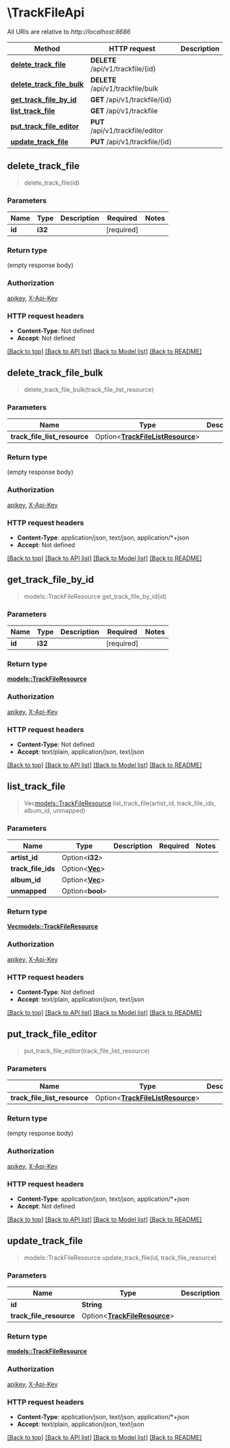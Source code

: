 # \TrackFileApi

All URIs are relative to *http://localhost:8686*

Method | HTTP request | Description
------------- | ------------- | -------------
[**delete_track_file**](TrackFileApi.md#delete_track_file) | **DELETE** /api/v1/trackfile/{id} | 
[**delete_track_file_bulk**](TrackFileApi.md#delete_track_file_bulk) | **DELETE** /api/v1/trackfile/bulk | 
[**get_track_file_by_id**](TrackFileApi.md#get_track_file_by_id) | **GET** /api/v1/trackfile/{id} | 
[**list_track_file**](TrackFileApi.md#list_track_file) | **GET** /api/v1/trackfile | 
[**put_track_file_editor**](TrackFileApi.md#put_track_file_editor) | **PUT** /api/v1/trackfile/editor | 
[**update_track_file**](TrackFileApi.md#update_track_file) | **PUT** /api/v1/trackfile/{id} | 



## delete_track_file

> delete_track_file(id)


### Parameters


Name | Type | Description  | Required | Notes
------------- | ------------- | ------------- | ------------- | -------------
**id** | **i32** |  | [required] |

### Return type

 (empty response body)

### Authorization

[apikey](../README.md#apikey), [X-Api-Key](../README.md#X-Api-Key)

### HTTP request headers

- **Content-Type**: Not defined
- **Accept**: Not defined

[[Back to top]](#) [[Back to API list]](../README.md#documentation-for-api-endpoints) [[Back to Model list]](../README.md#documentation-for-models) [[Back to README]](../README.md)


## delete_track_file_bulk

> delete_track_file_bulk(track_file_list_resource)


### Parameters


Name | Type | Description  | Required | Notes
------------- | ------------- | ------------- | ------------- | -------------
**track_file_list_resource** | Option<[**TrackFileListResource**](TrackFileListResource.md)> |  |  |

### Return type

 (empty response body)

### Authorization

[apikey](../README.md#apikey), [X-Api-Key](../README.md#X-Api-Key)

### HTTP request headers

- **Content-Type**: application/json, text/json, application/*+json
- **Accept**: Not defined

[[Back to top]](#) [[Back to API list]](../README.md#documentation-for-api-endpoints) [[Back to Model list]](../README.md#documentation-for-models) [[Back to README]](../README.md)


## get_track_file_by_id

> models::TrackFileResource get_track_file_by_id(id)


### Parameters


Name | Type | Description  | Required | Notes
------------- | ------------- | ------------- | ------------- | -------------
**id** | **i32** |  | [required] |

### Return type

[**models::TrackFileResource**](TrackFileResource.md)

### Authorization

[apikey](../README.md#apikey), [X-Api-Key](../README.md#X-Api-Key)

### HTTP request headers

- **Content-Type**: Not defined
- **Accept**: text/plain, application/json, text/json

[[Back to top]](#) [[Back to API list]](../README.md#documentation-for-api-endpoints) [[Back to Model list]](../README.md#documentation-for-models) [[Back to README]](../README.md)


## list_track_file

> Vec<models::TrackFileResource> list_track_file(artist_id, track_file_ids, album_id, unmapped)


### Parameters


Name | Type | Description  | Required | Notes
------------- | ------------- | ------------- | ------------- | -------------
**artist_id** | Option<**i32**> |  |  |
**track_file_ids** | Option<[**Vec<i32>**](i32.md)> |  |  |
**album_id** | Option<[**Vec<i32>**](i32.md)> |  |  |
**unmapped** | Option<**bool**> |  |  |

### Return type

[**Vec<models::TrackFileResource>**](TrackFileResource.md)

### Authorization

[apikey](../README.md#apikey), [X-Api-Key](../README.md#X-Api-Key)

### HTTP request headers

- **Content-Type**: Not defined
- **Accept**: text/plain, application/json, text/json

[[Back to top]](#) [[Back to API list]](../README.md#documentation-for-api-endpoints) [[Back to Model list]](../README.md#documentation-for-models) [[Back to README]](../README.md)


## put_track_file_editor

> put_track_file_editor(track_file_list_resource)


### Parameters


Name | Type | Description  | Required | Notes
------------- | ------------- | ------------- | ------------- | -------------
**track_file_list_resource** | Option<[**TrackFileListResource**](TrackFileListResource.md)> |  |  |

### Return type

 (empty response body)

### Authorization

[apikey](../README.md#apikey), [X-Api-Key](../README.md#X-Api-Key)

### HTTP request headers

- **Content-Type**: application/json, text/json, application/*+json
- **Accept**: Not defined

[[Back to top]](#) [[Back to API list]](../README.md#documentation-for-api-endpoints) [[Back to Model list]](../README.md#documentation-for-models) [[Back to README]](../README.md)


## update_track_file

> models::TrackFileResource update_track_file(id, track_file_resource)


### Parameters


Name | Type | Description  | Required | Notes
------------- | ------------- | ------------- | ------------- | -------------
**id** | **String** |  | [required] |
**track_file_resource** | Option<[**TrackFileResource**](TrackFileResource.md)> |  |  |

### Return type

[**models::TrackFileResource**](TrackFileResource.md)

### Authorization

[apikey](../README.md#apikey), [X-Api-Key](../README.md#X-Api-Key)

### HTTP request headers

- **Content-Type**: application/json, text/json, application/*+json
- **Accept**: text/plain, application/json, text/json

[[Back to top]](#) [[Back to API list]](../README.md#documentation-for-api-endpoints) [[Back to Model list]](../README.md#documentation-for-models) [[Back to README]](../README.md)

